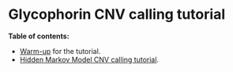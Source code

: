 # Glycophorin CNV calling tutorial

**Table of contents:**

* [Warm-up](glycophorin_cnv_warmup.md) for the tutorial.
* [Hidden Markov Model CNV calling tutorial](glycophorin_cnv_hmm.md).
